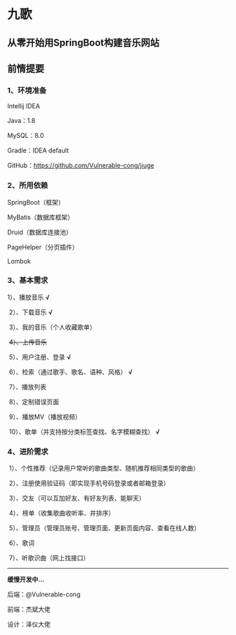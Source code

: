 # 九歌

## 从零开始用SpringBoot构建音乐网站

## 前情提要

### 1、环境准备

Intellij IDEA

Java：1.8

MySQL：8.0

Gradle：IDEA default

GitHub：https://github.com/Vulnerable-cong/jiuge

### 2、所用依赖

SpringBoot（框架）

MyBatis（数据库框架）

Druid（数据库连接池）

PageHelper（分页插件）

Lombok

### 3、基本需求

​1）、播放音乐    **√**
 
 ​	2）、下载音乐    **√**
 
 ​	3）、我的音乐（个人收藏歌单）
 
 ​	~~4）、上传音乐~~
 
 ​	5）、用户注册、登录    **√**
 
 ​	6）、检索（通过歌手、歌名、语种、风格）    **√**
 
 ​	7）、播放列表
 
 ​	8）、定制错误页面
 
 ​	9）、播放MV（播放视频）
 
 ​	10）、歌单（并支持按分类标签查找、名字模糊查找）   **√**

### 4、进阶需求

​	1）、个性推荐（记录用户常听的歌曲类型、随机推荐相同类型的歌曲）

​	2）、注册使用验证码（即实现手机号码登录或者邮箱登录）

​	3）、交友（可以互加好友、有好友列表、能聊天）

​	4）、榜单（收集歌曲收听率、并排序）

​	5）、管理员（管理员账号、管理页面、更新页面内容、查看在线人数）

​	6）、歌词

​	7）、听歌识曲（网上找接口）

---

**缓慢开发中...**

后端：@Vulnerable-cong

前端：杰斌大佬

设计：泽仪大佬